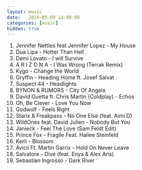 ```yaml
---
layout: music
date:   2016-05-09 14:00:00
categories: [music]
hidden: true
---
```

1. Jennifer Nettles feat Jennifer Lopez - My House
2. Dua Lipa - Hotter Than Hell
3. Demi Lovato - I will Survive
4. A R I Z O N A - I Was Wrong (Terrak Remix)
5. Kygo - Change the World
6. Gryffin - Heading Home ft. Josef Salvat
7. Suspect 44 - Headlights
8. BYNON & RUMORS - City Of Angels
9. David Guetta ft. Chris Martin (Coldplay) - Echos
10. Oh, Be Clever - Love You Now
11. Godwolf - Feels Right
12. Starix & Freakpass - No One Else (feat. Aimi D)
13. WildOnes feat. David Julien - Nobody But You
14. Janieck - Feel The Love (Sam Feldt Edit)
15. Prince Fox - Fragile Feat. Hailee Steinfeld
16. Kerli - Blossom
17. Avicii Ft. Martin Garrix - Hold On Never Leave
18. Salvatore - Dive (feat. Enya & Alex Aris)
19. Sebastian Ingrosso - Dark River